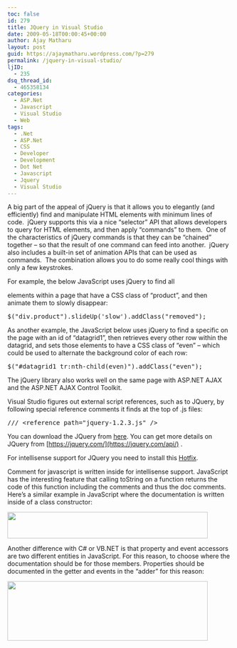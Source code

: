 ```yaml
---
toc: false
id: 279
title: JQuery in Visual Studio
date: 2009-05-18T00:00:45+00:00
author: Ajay Matharu
layout: post
guid: https://ajaymatharu.wordpress.com/?p=279
permalink: /jquery-in-visual-studio/
ljID:
  - 235
dsq_thread_id:
  - 465358134
categories:
  - ASP.Net
  - Javascript
  - Visual Studio
  - Web
tags:
  - .Net
  - ASP.Net
  - CSS
  - Developer
  - Development
  - Dot Net
  - Javascript
  - Jquery
  - Visual Studio
---
```

A big part of the appeal of jQuery is that it allows you to elegantly (and efficiently) find and manipulate HTML elements with minimum lines of code.  jQuery supports this via a nice &#8220;selector&#8221; API that allows developers to query for HTML elements, and then apply &#8220;commands&#8221; to them.  One of the characteristics of jQuery commands is that they can be &#8220;chained&#8221; together &#8211; so that the result of one command can feed into another.  jQuery also includes a built-in set of animation APIs that can be used as commands.  The combination allows you to do some really cool things with only a few keystrokes.

For example, the below JavaScript uses jQuery to find all <div> elements within a page that have a CSS class of &#8220;product&#8221;, and then animate them to slowly disappear:

<pre class="javascript">$("div.product").slideUp('slow').addClass("removed");</pre>

As another example, the JavaScript below uses jQuery to find a specific <table> on the page with an id of &#8220;datagrid1&#8221;, then retrieves every other <tr> row within the datagrid, and sets those <tr> elements to have a CSS class of &#8220;even&#8221; &#8211; which could be used to alternate the background color of each row:

<pre class="javascript">$("#datagrid1 tr:nth-child(even)").addClass("even");</pre>

The jQuery library also works well on the same page with ASP.NET AJAX and the ASP.NET AJAX Control Toolkit.

Visual Studio figures out external script references, such as to JQuery, by following special reference comments it finds at the top of .js files:

<pre>/// &lt;reference path="jquery-1.2.3.js" /&gt;</pre>

You can download the JQuery from <a href="https://code.google.com/p/jqueryjs/downloads/detail?name=jquery-1.2.6.js&downloadBtn=%3CSPAN%3EDownload%3C%2FSPAN%3E" target="_blank">here</a>. You can get more details on JQuery from [https://jquery.com/](https://jquery.com/api/) .

For intellisense support for JQuery you need to install this <a href="https://connect.microsoft.com/VisualStudio/Downloads/DownloadDetails.aspx?DownloadID=10826" target="_blank">Hotfix</a>.

Comment for javascript is written inside for intellisense support. JavaScript has the interesting feature that calling toString on a function returns the code of this function including the comments and thus the doc comments. Here&#8217;s a similar example in JavaScript where the documentation is written inside of a class constructor:

[<img class="aligncenter size-full wp-image-280" title="jsintellisense" src="https://ajaymatharu.files.wordpress.com/2008/10/jsintellisense.png" alt="" width="450" height="59" />](https://ajaymatharu.files.wordpress.com/2008/10/jsintellisense.png)

Another difference with C# or VB.NET is that property and event accessors are two different entities in JavaScript. For this reason, to choose where the documentation should be for those members. Properties should be documented in the getter and events in the &#8220;adder&#8221; for this reason:

[<img class="aligncenter size-full wp-image-281" title="js" src="https://ajaymatharu.files.wordpress.com/2008/10/js.png" alt="" width="450" height="133" />](https://ajaymatharu.files.wordpress.com/2008/10/js.png)
